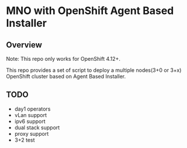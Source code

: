 # MNO with OpenShift Agent Based Installer

## Overview

Note: This repo only works for OpenShift 4.12+. 

This repo provides a set of script to deploy a multiple nodes(3+0 or 3+x) OpenShift cluster based on Agent Based Installer. 

## TODO

- day1 operators
- vLan support
- ipv6 support
- dual stack support
- proxy support
- 3+2 test
